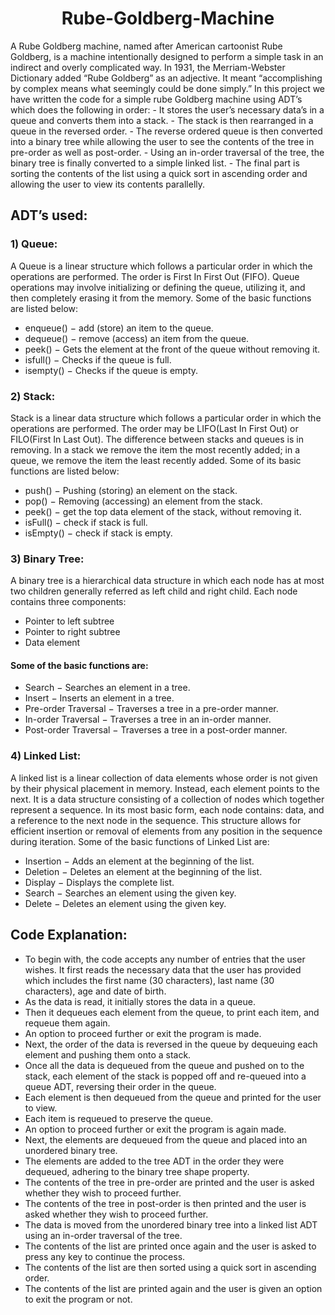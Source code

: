 <h1 align=center >Rube-Goldberg-Machine</h1>
A Rube Goldberg machine, named after American cartoonist Rube Goldberg, is a machine intentionally designed to perform a simple task in an indirect and overly complicated way. In 1931, the Merriam-Webster Dictionary added “Rube Goldberg” as an adjective. It meant “accomplishing by complex means what seemingly could be done simply.” 
 In this project we have written the code for a simple rube Goldberg machine using ADT’s which does the following in order:
- It stores the user’s necessary data’s in a queue and converts them into a stack. 
- The stack is then rearranged in a queue in the reversed order. 
- The reverse ordered queue is then converted into a binary tree while allowing the user to see the contents of the tree in pre-order as well as post-order. 
- Using an in-order traversal of the tree, the binary tree is finally converted to a simple linked list.
- The final part is sorting the contents of the list using a quick sort in ascending order and allowing the user to view its contents parallelly.

## ADT’s used:
### 1)	Queue:
   A Queue is a linear structure which follows a particular order in which the operations are performed. The order is First In First Out (FIFO). Queue operations may involve initializing or defining the queue, utilizing it, and then completely erasing it from the memory. 
   Some of the basic functions are listed below:
- enqueue() − add (store) an item to the queue.
-	dequeue() − remove (access) an item from the queue.
-	peek() − Gets the element at the front of the queue without removing it.
-	isfull() − Checks if the queue is full.
-	isempty() − Checks if the queue is empty.
### 2)	Stack:
   Stack is a linear data structure which follows a particular order in which the operations are performed. The order may be LIFO(Last In First Out) or FILO(First In Last Out).
   The difference between stacks and queues is in removing. In a stack we remove the item the most recently added; in a queue, we remove the item the least recently added. 
   Some of its basic functions are listed below:
- push() − Pushing (storing) an element on the stack.
-	pop() − Removing (accessing) an element from the stack.
-	peek() − get the top data element of the stack, without removing it.
-	isFull() − check if stack is full.
-	isEmpty() − check if stack is empty.

### 3)	Binary Tree:
   A binary tree is a hierarchical data structure in which each node has at most two children generally referred as left child and right child. Each node contains three components:
-	Pointer to left subtree
-	Pointer to right subtree
-	Data element
#### Some of the basic functions are:
-	Search − Searches an element in a tree.
-	Insert − Inserts an element in a tree.
-	Pre-order Traversal − Traverses a tree in a pre-order manner.
-	In-order Traversal − Traverses a tree in an in-order manner.
-	Post-order Traversal − Traverses a tree in a post-order manner.

### 4)	Linked List:
   A linked list is a linear collection of data elements whose order is not given by their physical placement in memory. Instead, each element points to the next. It is a data structure consisting of a collection of nodes which together represent a sequence. In its most basic form, each node contains: data, and a reference to the next node in the sequence. This structure allows for efficient insertion or removal of elements from any position in the sequence during iteration. 
   Some of the basic functions of Linked List are:
- Insertion − Adds an element at the beginning of the list.
-	Deletion − Deletes an element at the beginning of the list.
-	Display − Displays the complete list.
-	Search − Searches an element using the given key.
-	Delete − Deletes an element using the given key.


## Code Explanation:
-	To begin with, the code accepts any number of entries that the user wishes. It first reads the necessary data that the user has provided which includes the first name (30 characters), last name (30 characters), age and date of birth. 
-	As the data is read, it initially stores the data in a queue.
-	Then it dequeues each element from the queue, to print each item, and requeue them again. 
-	An option to proceed further or exit the program is made.
-	Next, the order of the data is reversed in the queue by dequeuing each element and pushing them onto a stack. 
-	Once all the data is dequeued from the queue and pushed on to the stack, each element of the stack is popped off and re-queued into a queue ADT, reversing their order in the queue. 
-	Each element is then dequeued from the queue and printed for the user to view.
-	Each item is requeued to preserve the queue.
-	An option to proceed further or exit the program is again made.
-	Next, the elements are dequeued from the queue and placed into an unordered binary tree. 
-	The elements are added to the tree ADT in the order they were dequeued, adhering to the binary tree shape property.
-	The contents of the tree in pre-order are printed and the user is asked whether they wish to proceed further.
-	The contents of the tree in post-order is then printed and the user is asked whether they wish to proceed further.
-	The data is moved from the unordered binary tree into a linked list ADT using an in-order traversal of the tree. 
-	The contents of the list are printed once again and the user is asked to press any key to continue the process.
-	The contents of the list are then sorted using a quick sort in ascending order. 
-	The contents of the list are printed again and the user is given an option to exit the program or not.
